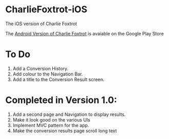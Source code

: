 # CharlieFoxtrot-iOS
The iOS version of Charlie Foxtrot

The [Android Version of Charlie Foxtrot](https://play.google.com/store/apps/details?id=net.lukegjpotter.app.charliefoxtrot) is avaiable on the Google Play Store

# To Do

 1. Add a Conversion History.
 2. Add colour to the Navigation Bar.
 3. Add a title to the Conversion Result screen.

# Completed in Version 1.0:

 1. Add a second page and Navigation to display results.
 2. Make it look good on the various UIs
 3. Implement MVC pattern for the app.
 4. Make the conversion results page scroll long text
